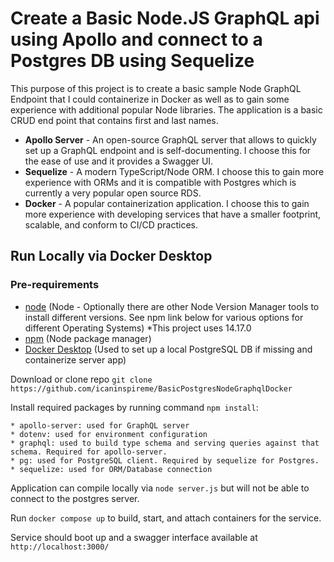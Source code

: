 # Create a Basic Node.JS GraphQL api using Apollo and connect to a Postgres DB using Sequelize

This purpose of this project is to create a basic sample Node GraphQL Endpoint that I could containerize in Docker as well as to gain some experience with additional popular Node libraries. The application is a basic CRUD end point that contains first and last names.

* **Apollo Server** - An open-source GraphQL server that allows to quickly set up a GraphQL endpoint and is self-documenting. I choose this for the ease of use and it provides a Swagger UI.
* **Sequelize** - A modern TypeScript/Node ORM. I choose this to gain more experience with ORMs and it is compatible with Postgres which is currently a very popular open source RDS.
* **Docker** - A popular containerization application. I choose this to gain more experience with developing services that have a smaller footprint, scalable, and conform to CI/CD practices. 


## Run Locally via Docker Desktop

### Pre-requirements
* [node](https://nodejs.org/en/download/package-manager) (Node - Optionally there are other Node Version Manager tools to install different versions. See npm link below for various options for different Operating Systems) *This project uses 14.17.0
* [npm](https://docs.npmjs.com/downloading-and-installing-node-js-and-npm) (Node package manager)
* [Docker Desktop](https://www.docker.com/products/docker-desktop/) (Used to set up a local PostgreSQL DB if missing and containerize server app)

Download or clone repo `git clone https://github.com/icaninspireme/BasicPostgresNodeGraphqlDocker`

Install required packages by running command `npm install`:

    * apollo-server: used for GraphQL server 
    * dotenv: used for environment configuration
    * graphql: used to build type schema and serving queries against that schema. Required for apollo-server.
    * pg: used for PostgreSQL client. Required by sequelize for Postgres.
    * sequelize: used for ORM/Database connection


Application can compile locally via `node server.js` but will not be able to connect to the postgres server.

Run `docker compose up` to build, start, and attach containers for the service.

Service should boot up and a swagger interface available at `http://localhost:3000/`